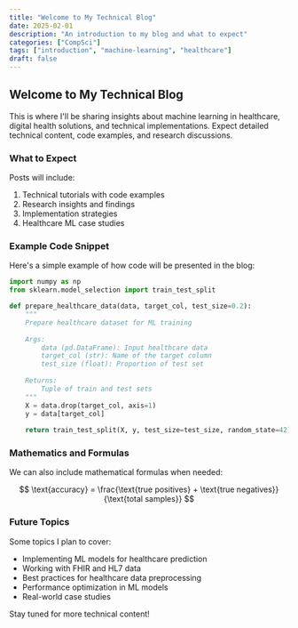 ```yaml
---
title: "Welcome to My Technical Blog"
date: 2025-02-01
description: "An introduction to my blog and what to expect"
categories: ["CompSci"]
tags: ["introduction", "machine-learning", "healthcare"]
draft: false
---
```


## Welcome to My Technical Blog

This is where I'll be sharing insights about machine learning in healthcare, digital health solutions, and technical implementations. Expect detailed technical content, code examples, and research discussions.

### What to Expect

Posts will include:

1. Technical tutorials with code examples
2. Research insights and findings
3. Implementation strategies
4. Healthcare ML case studies

### Example Code Snippet

Here's a simple example of how code will be presented in the blog:

```python
import numpy as np
from sklearn.model_selection import train_test_split

def prepare_healthcare_data(data, target_col, test_size=0.2):
    """
    Prepare healthcare dataset for ML training
    
    Args:
        data (pd.DataFrame): Input healthcare data
        target_col (str): Name of the target column
        test_size (float): Proportion of test set
        
    Returns:
        Tuple of train and test sets
    """
    X = data.drop(target_col, axis=1)
    y = data[target_col]
    
    return train_test_split(X, y, test_size=test_size, random_state=42)
```

### Mathematics and Formulas

We can also include mathematical formulas when needed:

$$
\text{accuracy} = \frac{\text{true positives} + \text{true negatives}}{\text{total samples}}
$$

### Future Topics

Some topics I plan to cover:

- Implementing ML models for healthcare prediction
- Working with FHIR and HL7 data
- Best practices for healthcare data preprocessing
- Performance optimization in ML models
- Real-world case studies

Stay tuned for more technical content!
